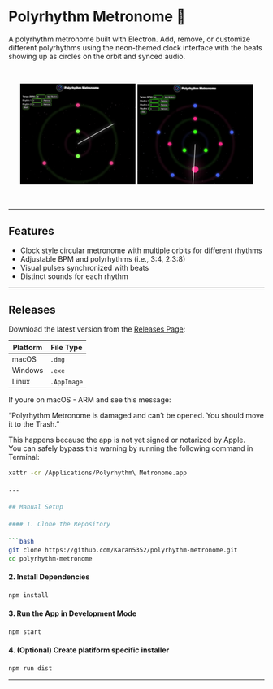 # Polyrhythm Metronome 🎵

A polyrhythm metronome built with Electron. Add, remove, or customize different polyrhythms
using the neon-themed clock interface with the beats showing up as circles on the orbit and 
synced audio.

<br>
<p align="center">
  <img src="./assets/screenshot1.png" width="45%" alt="Main Interface"/>
  <img src="./assets/screenshot2.png" width="45%" alt="Alternate View or Icon"/>
</p>
<br>

---

## Features

 - Clock style circular metronome with multiple orbits for different rhythms
 - Adjustable BPM and polyrhythms (i.e., 3:4, 2:3:8)
 - Visual pulses synchronized with beats
 - Distinct sounds for each rhythm

---

## Releases

Download the latest version from the [Releases Page](https://github.com/Karan5352/polyrhythm-metronome/releases):

| Platform   | File Type  |
|------------|------------|
|  macOS   | `.dmg`      | 
|  Windows | `.exe`      | 
|  Linux   | `.AppImage` | 

If youre on macOS - ARM and see this message:

“Polyrhythm Metronome is damaged and can’t be opened. You should move it to the Trash.”

This happens because the app is not yet signed or notarized by Apple.  
You can safely bypass this warning by running the following command in Terminal:

```bash
xattr -cr /Applications/Polyrhythm\ Metronome.app

---

## Manual Setup

#### 1. Clone the Repository

```bash
git clone https://github.com/Karan5352/polyrhythm-metronome.git
cd polyrhythm-metronome
```

#### 2. Install Dependencies

```bash
npm install
```

#### 3. Run the App in Development Mode

```bash
npm start
```

#### 4. (Optional) Create platiform specific installer

```bash
npm run dist
```
---